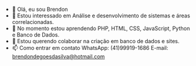 - 👋 Olá, eu sou Brendon
- 👀 Estou interessado em Análise e desenvolvimento de sistemas e áreas correlacionadas.
- 🌱 No momento estou aprendendo PHP, HTML, CSS, JavaScript, Python e Banco de Dados.
- 💞️ Estou querendo colaborar na criação em banco de dados e sites.
- 📫 Como entrar em contato 
         WhatsApp: (41)99919-1686
         E-mail: brendondegoesdasilva@hotmail.com
